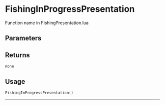 # FishingInProgressPresentation
Function name in FishingPresentation.lua
## Parameters

## Returns
`none`
## Usage
```lua
FishingInProgressPresentation()
```
---
